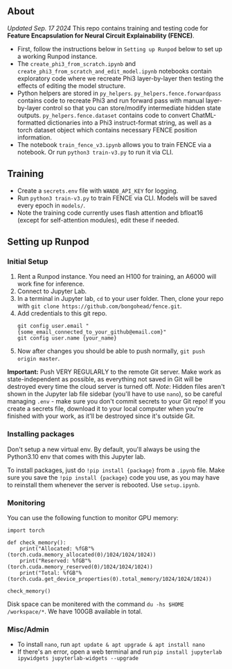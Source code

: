 ## About
*Updated Sep. 17 2024*
This repo contains training and testing code for **Feature Encapsulation for Neural Circuit Explainability (FENCE)**.

- First, follow the instructions below in `Setting up Runpod` below to set up a working Runpod instance.
- The `create_phi3_from_scratch.ipynb` and `create_phi3_from_scratch_and_edit_model.ipynb` notebooks contain exploratory code where we recreate Phi3 layer-by-layer then testing the effects of editing the model structure.
- Python helpers are stored in `py_helpers`. `py_helpers.fence.forwardpass` contains code to recreate Phi3 and run forward pass with manual layer-by-layer control so that you can store/modify intermediate hidden state outputs. `py_helpers.fence.dataset` contains code to convert ChatML-formatted dictionaries into a Phi3 instruct-format string, as well as a torch dataset object which contains necessary FENCE position information.
- The notebook `train_fence_v3.ipynb` allows you to train FENCE via a notebook. Or run `python3 train-v3.py` to run it via CLI. 

## Training
- Create a `secrets.env` file with `WANDB_API_KEY` for logging.
- Run `python3 train-v3.py` to train FENCE via CLI. Models will be saved every epoch in `models/`.
- Note the training code currently uses flash attention and bfloat16 (except for self-attention modules), edit these if needed.

## Setting up Runpod

### Initial Setup
1. Rent a Runpod instance. You need an H100 for training, an A6000 will work fine for inference.
2. Connect to Jupyter Lab.
3. In a terminal in Jupyter lab, `cd` to your user folder. Then, clone your repo with `git clone https://github.com/bongohead/fence.git`.
4. Add credentials to this git repo.
    ```
    git config user.email "{some_email_connected_to_your_github@email.com}"
    git config user.name {your_name}
    ```
5. Now after changes you should be able to push normally, `git push origin master`.

**Important:** Push VERY REGULARLY to the remote Git server. Make work as state-independent as possible, as everything not saved in Git will be destroyed every time the cloud server is turned off.
*Note*: Hidden files aren't shown in the Jupyter lab file sidebar (you'll have to use `nano`), so be careful managing `.env` - make sure you don't commit secrets to your Git repo! If you create a secrets file, download it to your local computer when you're finished with your work, as it'll be destroyed since it's outside Git.

### Installing packages
Don't setup a new virtual env. By default, you'll always be using the Python3.10 env that comes with this Jupyter lab.

To install packages, just do `!pip install {package}` from a `.ipynb` file. Make sure you save the `!pip install {package}` code you use, as you may have to reinstall them whenever the server is rebooted. Use `setup.ipynb`.

### Monitoring
You can use the following function to monitor GPU memory:
```
import torch

def check_memory():
    print("Allocated: %fGB"%(torch.cuda.memory_allocated(0)/1024/1024/1024))
    print("Reserved: %fGB"%(torch.cuda.memory_reserved(0)/1024/1024/1024))
    print("Total: %fGB"%(torch.cuda.get_device_properties(0).total_memory/1024/1024/1024))

check_memory()
```

Disk space can be monitered with the command `du -hs $HOME /workspace/*`. We have 100GB available in total.

### Misc/Admin
- To install `nano`, run `apt update & apt upgrade & apt install nano`
- If there's an error, open a web terminal and run `pip install jupyterlab ipywidgets jupyterlab-widgets --upgrade`
